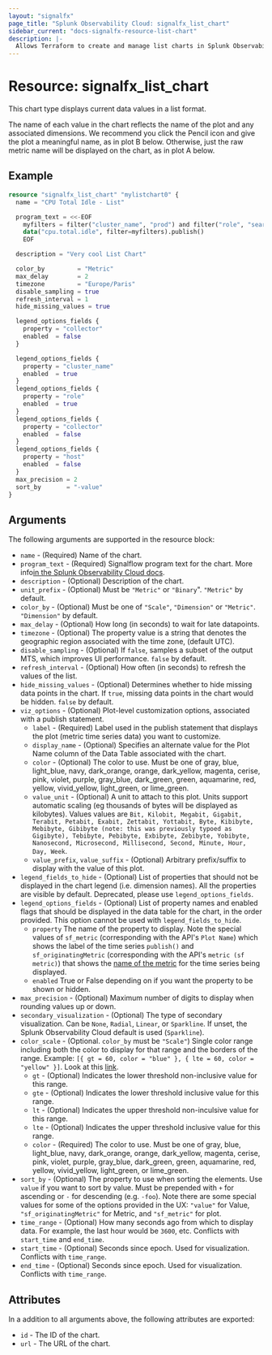 ```yaml
---
layout: "signalfx"
page_title: "Splunk Observability Cloud: signalfx_list_chart"
sidebar_current: "docs-signalfx-resource-list-chart"
description: |-
  Allows Terraform to create and manage list charts in Splunk Observability Cloud
---
```


# Resource: signalfx_list_chart

This chart type displays current data values in a list format.

The name of each value in the chart reflects the name of the plot and any associated dimensions. We recommend you click the Pencil icon and give the plot a meaningful name, as in plot B below. Otherwise, just the raw metric name will be displayed on the chart, as in plot A below.

## Example

```tf
resource "signalfx_list_chart" "mylistchart0" {
  name = "CPU Total Idle - List"

  program_text = <<-EOF
    myfilters = filter("cluster_name", "prod") and filter("role", "search")
    data("cpu.total.idle", filter=myfilters).publish()
    EOF

  description = "Very cool List Chart"

  color_by         = "Metric"
  max_delay        = 2
  timezone         = "Europe/Paris"
  disable_sampling = true
  refresh_interval = 1
  hide_missing_values = true

  legend_options_fields {
    property = "collector"
    enabled  = false
  }

  legend_options_fields {
    property = "cluster_name"
    enabled  = true
  }
  legend_options_fields {
    property = "role"
    enabled  = true
  }
  legend_options_fields {
    property = "collector"
    enabled  = false
  }
  legend_options_fields {
    property = "host"
    enabled  = false
  }
  max_precision = 2
  sort_by       = "-value"
}
```

## Arguments

The following arguments are supported in the resource block:

* `name` - (Required) Name of the chart.
* `program_text` - (Required) Signalflow program text for the chart. More info[in the Splunk Observability Cloud docs](https://developers.signalfx.com/signalflow_analytics/signalflow_overview.html#_signalflow_programming_language).
* `description` - (Optional) Description of the chart.
* `unit_prefix` - (Optional) Must be `"Metric"` or `"Binary`". `"Metric"` by default.
* `color_by` - (Optional) Must be one of `"Scale"`, `"Dimension"` or `"Metric"`. `"Dimension"` by default.
* `max_delay` - (Optional) How long (in seconds) to wait for late datapoints.
* `timezone` - (Optional) The property value is a string that denotes the geographic region associated with the time zone, (default UTC).
* `disable_sampling` - (Optional) If `false`, samples a subset of the output MTS, which improves UI performance. `false` by default.
* `refresh_interval` - (Optional) How often (in seconds) to refresh the values of the list.
* `hide_missing_values` - (Optional) Determines whether to hide missing data points in the chart. If `true`, missing data points in the chart would be hidden. `false` by default.
* `viz_options` - (Optional) Plot-level customization options, associated with a publish statement.
    * `label` - (Required) Label used in the publish statement that displays the plot (metric time series data) you want to customize.
    * `display_name` - (Optional) Specifies an alternate value for the Plot Name column of the Data Table associated with the chart.
    * `color` - (Optional) The color to use. Must be one of gray, blue, light_blue, navy, dark_orange, orange, dark_yellow, magenta, cerise, pink, violet, purple, gray_blue, dark_green, green, aquamarine, red, yellow, vivid_yellow, light_green, or lime_green.
    * `value_unit` - (Optional) A unit to attach to this plot. Units support automatic scaling (eg thousands of bytes will be displayed as kilobytes). Values values are `Bit, Kilobit, Megabit, Gigabit, Terabit, Petabit, Exabit, Zettabit, Yottabit, Byte, Kibibyte, Mebibyte, Gibibyte (note: this was previously typoed as Gigibyte), Tebibyte, Pebibyte, Exbibyte, Zebibyte, Yobibyte, Nanosecond, Microsecond, Millisecond, Second, Minute, Hour, Day, Week`.
    * `value_prefix`, `value_suffix` - (Optional) Arbitrary prefix/suffix to display with the value of this plot.
* `legend_fields_to_hide` - (Optional) List of properties that should not be displayed in the chart legend (i.e. dimension names). All the properties are visible by default. Deprecated, please use `legend_options_fields`.
* `legend_options_fields` - (Optional) List of property names and enabled flags that should be displayed in the data table for the chart, in the order provided. This option cannot be used with `legend_fields_to_hide`.
    * `property` The name of the property to display. Note the special values of `sf_metric` (corresponding with the API's `Plot Name`) which shows the label of the time series `publish()` and `sf_originatingMetric` (corresponding with the API's `metric (sf metric)`) that shows the [name of the metric](https://developers.signalfx.com/signalflow_analytics/functions/data_function.html#table-1-parameter-definitions) for the time series being displayed.
    * `enabled` True or False depending on if you want the property to be shown or hidden.
* `max_precision` - (Optional) Maximum number of digits to display when rounding values up or down.
* `secondary_visualization` - (Optional) The type of secondary visualization. Can be `None`, `Radial`, `Linear`, or `Sparkline`. If unset, the Splunk Observability Cloud default is used (`Sparkline`).
* `color_scale` - (Optional. `color_by` must be `"Scale"`) Single color range including both the color to display for that range and the borders of the range. Example: `[{ gt = 60, color = "blue" }, { lte = 60, color = "yellow" }]`. Look at this [link](https://docs.signalfx.com/en/latest/charts/chart-options-tab.html).
    * `gt` - (Optional) Indicates the lower threshold non-inclusive value for this range.
    * `gte` - (Optional) Indicates the lower threshold inclusive value for this range.
    * `lt` - (Optional) Indicates the upper threshold non-inculsive value for this range.
    * `lte` - (Optional) Indicates the upper threshold inclusive value for this range.
    * `color` - (Required) The color to use. Must be one of gray, blue, light_blue, navy, dark_orange, orange, dark_yellow, magenta, cerise, pink, violet, purple, gray_blue, dark_green, green, aquamarine, red, yellow, vivid_yellow, light_green, or lime_green.
* `sort_by` - (Optional) The property to use when sorting the elements. Use `value` if you want to sort by value. Must be prepended with `+` for ascending or `-` for descending (e.g. `-foo`). Note there are some special values for some of the options provided in the UX: `"value"` for Value, `"sf_originatingMetric"` for Metric, and `"sf_metric"` for plot.
* `time_range` - (Optional) How many seconds ago from which to display data. For example, the last hour would be `3600`, etc. Conflicts with `start_time` and `end_time`.
* `start_time` - (Optional) Seconds since epoch. Used for visualization. Conflicts with `time_range`.
* `end_time` - (Optional) Seconds since epoch. Used for visualization. Conflicts with `time_range`.

## Attributes

In a addition to all arguments above, the following attributes are exported:

* `id` - The ID of the chart.
* `url` - The URL of the chart.
